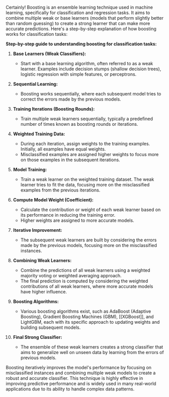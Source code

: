 Certainly! Boosting is an ensemble learning technique used in machine learning, specifically for classification and regression tasks. It aims to combine multiple weak or base learners (models that perform slightly better than random guessing) to create a strong learner that can make more accurate predictions. Here's a step-by-step explanation of how boosting works for classification tasks:

**Step-by-step guide to understanding boosting for classification tasks:**

1. **Base Learners (Weak Classifiers):**
   - Start with a base learning algorithm, often referred to as a weak learner. Examples include decision stumps (shallow decision trees), logistic regression with simple features, or perceptrons.
  
2. **Sequential Learning:**
   - Boosting works sequentially, where each subsequent model tries to correct the errors made by the previous models.
  
3. **Training Iterations (Boosting Rounds):**
   - Train multiple weak learners sequentially, typically a predefined number of times known as boosting rounds or iterations.

4. **Weighted Training Data:**
   - During each iteration, assign weights to the training examples. Initially, all examples have equal weights.
   - Misclassified examples are assigned higher weights to focus more on those examples in the subsequent iterations.

5. **Model Training:**
   - Train a weak learner on the weighted training dataset. The weak learner tries to fit the data, focusing more on the misclassified examples from the previous iterations.

6. **Compute Model Weight (Coefficient):**
   - Calculate the contribution or weight of each weak learner based on its performance in reducing the training error.
   - Higher weights are assigned to more accurate models.

7. **Iterative Improvement:**
   - The subsequent weak learners are built by considering the errors made by the previous models, focusing more on the misclassified instances.

8. **Combining Weak Learners:**
   - Combine the predictions of all weak learners using a weighted majority voting or weighted averaging approach.
   - The final prediction is computed by considering the weighted contributions of all weak learners, where more accurate models have higher influence.

9. **Boosting Algorithms:**
   - Various boosting algorithms exist, such as AdaBoost (Adaptive Boosting), Gradient Boosting Machines (GBM), [[XGBoost]], and LightGBM, each with its specific approach to updating weights and building subsequent models.

10. **Final Strong Classifier:**
    - The ensemble of these weak learners creates a strong classifier that aims to generalize well on unseen data by learning from the errors of previous models.

Boosting iteratively improves the model's performance by focusing on misclassified instances and combining multiple weak models to create a robust and accurate classifier. This technique is highly effective in improving predictive performance and is widely used in many real-world applications due to its ability to handle complex data patterns.